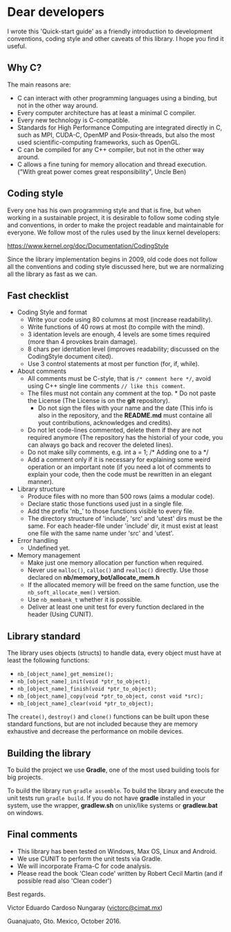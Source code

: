 # Dear developers

I wrote this 'Quick-start guide' as a friendly introduction to development conventions, coding style and other caveats of this library. I hope you find it useful.

## Why C?

The main reasons are:

- C can interact with other programming languages using a binding, but not in the other way around.
- Every computer architecture has at least a minimal C compiler.
- Every new technology is C-compatible.
- Standards for High Performance Computing are integrated directly in C, such as MPI, CUDA-C, OpenMP and Posix-threads, but also the most used scientific-computing frameworks, such as OpenGL.
- C can be compiled for any C++ compiler, but not in the other way around.
- C allows a fine tuning for memory allocation and thread execution.
  ("With great power comes great responsibility", Uncle Ben)

## Coding style

Every one has his own programming style and that is fine, but when working in a sustainable project, it is desirable to follow some coding style and conventions, in order to make the project readable and maintainable for everyone. We follow most of the rules used by the linux kernel developers:

https://www.kernel.org/doc/Documentation/CodingStyle

Since the library implementation begins in 2009, old code does not follow all the conventions and coding style discussed here, but we are normalizing all the library as fast as we can.

## Fast checklist

- Coding Style and format
  	 * Write your code using 80 columns at most (increase readability).
	 * Write  functions of 40 rows at most (to compile with the mind).
	 * 3 identation levels are enough, 4 levels are some times required
	   (more than 4 provokes brain damage).
	 * 8 chars per identation level
	   (improves readability; discussed on the CodingStyle document cited).
	 * Use 3 control statements at most per function (for, if, while).
- About comments
  	* All comments must be C-style, that is  `/* comment here */`,
	  avoid using C++ single line comments `// like this comment`.
	* The files must not contain any comment at the top.
	      	* Do not paste the License 
	          (The License is on the **git** repository).
		* Do not sign the files with your name and the date
       		  (This info is also in the repository,
		   and the **README.md** must containe all yout
		   contributions, acknowledges and credits).
	* Do not let code-lines commented, delete them if they are not
	  required anymore (The repository has the historial of your code,
	  you can always go back and recover the deleted lines).
	* Do not make silly comments, e.g. int a = 1; /* Adding one to a */
	* Add a comment only if it is necessary for explaining some weird
	  operation or an important note (if you need a lot of comments to
	  explain your code, then the code must be rewritten in an elegant
	   manner).
- Library structure
  	* Produce files with no more than 500 rows (aims a modular code).
	* Declare static those functions used just in a single file.
	* Add the prefix 'nb_' to those functions visible to every file.
	* The directory structure of 'include', 'src' and 'utest' dirs must
	  be the same. For each header-file under 'include' dir, it must
	  exist at least one file with the same name under 'src' and 'utest'.
- Error handling
  	* Undefined yet.
- Memory management
  	* Make just one memory allocation per function when required.
	* Never use `malloc()`, `calloc()` and `realloc()` directly.
	  Use those declared on **nb/memory_bot/allocate_mem.h**
	* If the allocated memory will be freed on the same function,
	  use the `nb_soft_allocate_mem()` version.
	* Use `nb_membank_t` whether it is possible.
	* Deliver at least one unit test for every function declared in the
	  header (Using CUNIT).

## Library standard
The library uses objects (structs) to handle data, every object must have at least the following functions:

- `nb_[object_name]_get_memsize();`
- `nb_[object_name]_init(void *ptr_to_object);`
- `nb_[object_name]_finish(void *ptr_to_object);`
- `nb_[object_name]_copy(void *ptr_to_object, const void *src);`
- `nb_[object_name]_clear(void *ptr_to_object);`

The `create()`, `destroy()` and `clone()` functions can be built upon these standard functions, but are not included because they are memory exhaustive and decrease the performance on mobile devices.

## Building the library

To build the project we use **Gradle**, one of the most used building tools for big projects.

To build the library run `gradle assemble`.
To build the library and execute the unit tests run `gradle build`.
If you do not have **gradle** installed in your system, use the wrapper, **gradlew.sh** on unix/like systems or **gradlew.bat** on windows.

## Final comments
- This library has been tested on Windows, Max OS, Linux and Android.
- We use CUNIT to perform the unit tests via Gradle.
- We will incorporate Frama-C for code analysis.
- Please read the book 'Clean code' written by Robert Cecil Martin
  (and if possible read also 'Clean coder')

Best regards.

Victor Eduardo Cardoso Nungaray (victorc@cimat.mx)

Guanajuato, Gto. Mexico, October 2016.